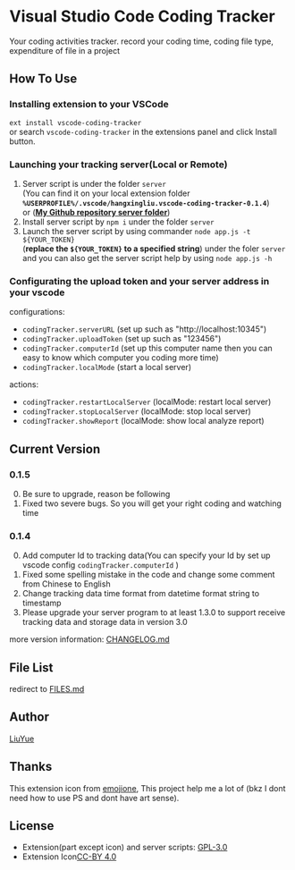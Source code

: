 # Visual Studio Code Coding Tracker

Your coding activities tracker. record your coding time, 
coding file type, expenditure of file in a project   

## How To Use

### Installing extension to your VSCode

`ext install vscode-coding-tracker`   
or search `vscode-coding-tracker` in the extensions panel and click Install button.

### Launching your tracking server(Local or Remote)

1. Server script is under the folder `server`    
(You can find it on your local extension folder **`%USERPROFILE%/.vscode/hangxingliu.vscode-coding-tracker-0.1.4`**)   
or (**[My Github repository server folder](https://github.com/hangxingliu/vscode-coding-tracker/tree/master/server)**)
2. Install server script by `npm i` under the folder `server`
3. Launch the server script by using commander `node app.js -t ${YOUR_TOKEN}`   
(**replace the `${YOUR_TOKEN}` to a specified string**) under the foler `server`   
and you can also get the server script help by using `node app.js -h`

### Configurating the upload token and your server address in your vscode

configurations:

- `codingTracker.serverURL` (set up such as "http://localhost:10345")
- `codingTracker.uploadToken` (set up such as "123456")
- `codingTracker.computerId` (set up this computer name then you can easy to know which computer
 you coding more time)
- `codingTracker.localMode` (start a local server)

actions:
- `codingTracker.restartLocalServer` (localMode: restart local server)
- `codingTracker.stopLocalServer` (localMode: stop local server)
- `codingTracker.showReport` (localMode: show local analyze report)

## Current Version

### 0.1.5 

0. Be sure to upgrade, reason be following 
1. Fixed two severe bugs. So you will get your right coding and watching time

### 0.1.4

0. Add computer Id to tracking data(You can specify your Id by set up vscode config
 `codingTracker.computerId` )
1. Fixed some spelling mistake in the code and change some comment from Chinese to English
2. Change tracking data time format from datetime format string to timestamp
3. Please upgrade your server program to at least 1.3.0 to support receive tracking data 
 and storage data in version 3.0  

more version information: [CHANGELOG.md](CHANGELOG.md)

## File List

redirect to [FILES.md](FILES.md)

## Author

[LiuYue](https://github.com/hangxingliu)

## Thanks

This extension icon from [emojione](http://emojione.com/), This project help me a lot of (bkz I dont need how to use PS and dont have art sense).

## License

- Extension(part except icon) and server scripts: [GPL-3.0](LICENSE)
- Extension Icon[CC-BY 4.0](http://emojione.com/licensing/)